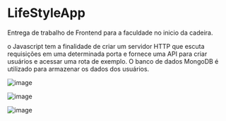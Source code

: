# LifeStyleApp
Entrega de trabalho de Frontend para a faculdade no inicio da cadeira.

o Javascript tem a finalidade de criar um servidor HTTP que escuta requisições em uma determinada porta e fornece uma API para criar usuários e acessar uma rota de exemplo. O banco de dados MongoDB é utilizado para armazenar os dados dos usuários.

![image](https://github.com/Marcus-Antonio1/LifeStyleApp/assets/102561547/d05dbde7-1331-4cf9-b05b-098efde915e0)

![image](https://github.com/Marcus-Antonio1/LifeStyleApp/assets/102561547/700e512c-8a18-4930-bcb4-565afc3cafd0)

![image](https://github.com/Marcus-Antonio1/LifeStyleApp/assets/102561547/82f7a360-d608-4fa5-bc95-8f0afe90f050)
